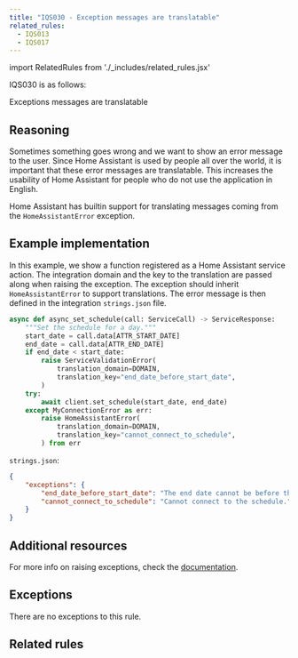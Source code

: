 ```yaml
---
title: "IQS030 - Exception messages are translatable"
related_rules:
  - IQS013
  - IQS017
---
```

import RelatedRules from './_includes/related_rules.jsx'

IQS030 is as follows:

Exceptions messages are translatable

## Reasoning

Sometimes something goes wrong and we want to show an error message to the user.
Since Home Assistant is used by people all over the world, it is important that these error messages are translatable.
This increases the usability of Home Assistant for people who do not use the application in English.

Home Assistant has builtin support for translating messages coming from the `HomeAssistantError` exception.

## Example implementation

In this example, we show a function registered as a Home Assistant service action.
The integration domain and the key to the translation are passed along when raising the exception.
The exception should inherit `HomeAssistantError` to support translations.
The error message is then defined in the integration `strings.json` file.

```python
async def async_set_schedule(call: ServiceCall) -> ServiceResponse:
    """Set the schedule for a day."""
    start_date = call.data[ATTR_START_DATE]
    end_date = call.data[ATTR_END_DATE]
    if end_date < start_date:
        raise ServiceValidationError(
            translation_domain=DOMAIN,
            translation_key="end_date_before_start_date",
        )
    try:
        await client.set_schedule(start_date, end_date)
    except MyConnectionError as err:
        raise HomeAssistantError(
            translation_domain=DOMAIN,
            translation_key="cannot_connect_to_schedule",
        ) from err
```

`strings.json`:
```json
{
    "exceptions": {
        "end_date_before_start_date": "The end date cannot be before the start date.",
        "cannot_connect_to_schedule": "Cannot connect to the schedule."
    }
}
```

## Additional resources

For more info on raising exceptions, check the [documentation](../../platform/raising_exceptions).

## Exceptions

There are no exceptions to this rule.

## Related rules

<RelatedRules relatedRules={frontMatter.related_rules}></RelatedRules>
